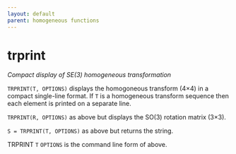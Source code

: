```yaml
---
layout: default
parent: homogeneous functions
---
```

# trprint
_Compact display of SE(3) homogeneous transformation_


```TRPRINT(T, OPTIONS)``` displays the homogoneous transform (4&times;4) in a compact
single-line format.  If `T` is a homogeneous transform sequence then each
element is printed on a separate line.


```TRPRINT(R, OPTIONS)``` as above but displays the SO(3) rotation matrix (3&times;3).


```S = TRPRINT(T, OPTIONS)``` as above but returns the string.


TRPRINT `T` `OPTIONS` is the command line form of above.
